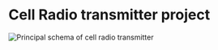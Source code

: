# Cell Radio transmitter project

![Principal schema of cell radio transmitter](HL_cell_radio_transmitter.png)
